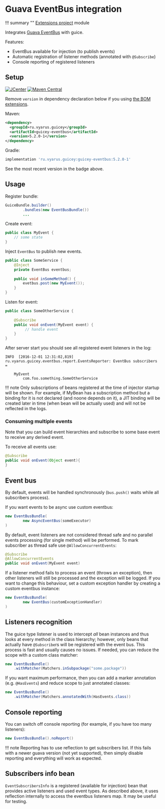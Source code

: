 # Guava EventBus integration

!!! summary ""
    [Extensions project](https://github.com/xvik/dropwizard-guicey-ext/tree/master/guicey-eventbus) module


Integrates [Guava EventBus](https://github.com/google/guava/wiki/EventBusExplained) with guice.
 
Features:

* EventBus available for injection (to publish events)
* Automatic registration of listener methods (annotated with `@Subscribe`)
* Console reporting of registered listeners
 
## Setup

[![JCenter](https://img.shields.io/bintray/v/vyarus/xvik/dropwizard-guicey-ext.svg?label=jcenter)](https://bintray.com/vyarus/xvik/dropwizard-guicey-ext/_latestVersion)
[![Maven Central](https://img.shields.io/maven-central/v/ru.vyarus.guicey/guicey-eventbus.svg?style=flat)](https://maven-badges.herokuapp.com/maven-central/ru.vyarus.guicey/guicey-eventbus)

Remove `version` in dependency declaration below if you using [the BOM extensions](bom.md). 

Maven:

```xml
<dependency>
  <groupId>ru.vyarus.guicey</groupId>
  <artifactId>guicey-eventbus</artifactId>
  <version>5.2.0-1</version>
</dependency>
```

Gradle:

```groovy
implementation 'ru.vyarus.guicey:guicey-eventbus:5.2.0-1'
```

See the most recent version in the badge above.

## Usage

Register bundle:

```java
GuiceBundle.builder()        
        .bundles(new EventBusBundle())
        ...
```

Create event:

```java
public class MyEvent {
    // some state
}
```

Inject `EventBus` to publish new events.

```java
public class SomeService {
    @Inject
    private EventBus eventbus;    
    
    public void inSomeMethod() {
        evetbus.post(new MyEvent());
    }
}
```

Listen for event:

```java
public class SomeOtherService {
    
    @Subscribe
    public void onEvent(MyEvent event) {
         // handle event   
    }
}
```

After server start you should see all registered event listeners in the log:

```
INFO  [2016-12-01 12:31:02,819] ru.vyarus.guicey.eventbus.report.EventsReporter: EventBus subscribers = 

    MyEvent
        com.foo.something.SomeOtherService        

```

!!! note 
    Only subscriptions of beans registered at the time of injector startup will be shown.
    For example, if MyBean has a subscription method but a binding for it is not declared (and noone depends on it),
    a JIT binding will be created later in time (when bean will be actually used) and will not be reflected in the logs. 

### Consuming multiple events
  
Note that you can build event hierarchies and subscribe to some base event to receive any derived event.   

To receive all events use:

```java
@Subscribe
public void onEvent(Object event){    
}
```
  
## Event bus 

By default, events will be handled synchronously (`bus.push()` waits while all subscribers process).
 
If you want events to be async use custom eventbus:
 
```java
new EventBusBundle(
        new AsyncEventBus(someExecutor)
)
``` 

By default, event listeners are not considered thread safe and no parallel events processing (for single method) 
will be performed. To mark subscriber as thread safe use `@AllowConcurrentEvents`:

```java
@Subscribe
@AllowConcurrentEvents
public void onEvent(MyEvent event)      
```

If a listener method fails to process an event (throws an exception), then other listeners will still be processed
and the exception will be logged. If you want to change this behaviour, set a custom exception 
handler by creating a custom eventbus instance:

```java
new EventBusBundle(
        new EventBus(customExceptionHandler)
)
```

## Listeners recognition

The guice type listener is used to intercept _all_ bean instances and thus looks at every method in the 
class hierarchy; however, only beans that actually have `@Subscribe`rs will be registered with the event bus. 
This process is fast and usually causes no issues. If needed, you can reduce the scope with a 
custom class matcher:
 
```java
new EventBusBundle()
    .withMatcher(Matchers.inSubpackage("some.package"))
```

If you want maximum performance, then you can add a marker annotation (e.g. `@HasEvents`) and reduce
scope to just annotated classes:

```java
new EventBusBundle()
    .withMatcher(Matchers.annotatedWith(HasEvents.class))
```


## Console reporting

You can switch off console reporting (for example, if you have too many listeners):

```java
new EventBusBundle().noReport()
```

!!! note
    Reporting has to use reflection to get subscribers list. If this fails with a newer guava version
    (not yet supported), then simply disable reporting and everything will work as expected.

## Subscribers info bean
`EventSubscribersInfo` is a registered (available for injection) bean that provides active listeners
and used event types. As described above, it uses reflection internally to access the eventbus listeners map. 
It may be useful for testing. 
